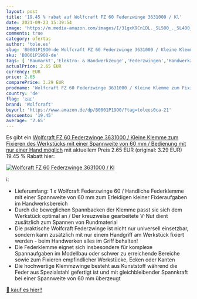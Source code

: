 ```yaml
---
layout: post
title: '19.45 % rabat auf Wolfcraft FZ 60 Federzwinge 3631000 / Kl'
date: 2021-09-23 15:39:54
image: 'https://m.media-amazon.com/images/I/31gxK9Cn1DL._SL500_._SL400_.jpg'
comments: true
category: ofertas
author: 'tole.es'
slug: 'B0001P19O0-de Wolfcraft FZ 60 Federzwinge 3631000 / Kleine Klemme zum...'
sku: 'B0001P19O0-de'
tags: [ 'Baumarkt','Elektro- & Handwerkzeuge','Federzwingen','Handwerkzeuge','Zwingen, Klemmen & Spanner','wolfcraft', ]
actualPrice: 2.65 EUR
currency: EUR
price: 2.65
comparePrice: 3.29 EUR
prodname: 'Wolfcraft FZ 60 Federzwinge 3631000 / Kleine Klemme zum Fixieren des Werkstücks mit einer Spannweite von 60 mm / Bedienung mit nur einer Hand möglich'
country: 'de'
flag: '🇩🇪'
brand: 'Wolfcraft'
buyurl: 'https://www.amazon.de/dp/B0001P19O0/?tag=tolees0ca-21'
descuento: '19.45'
average: '2.65'
---
```


Es gibt ein [Wolfcraft FZ 60 Federzwinge 3631000 / Kleine Klemme zum Fixieren des Werkstücks mit einer Spannweite von 60 mm / Bedienung mit nur einer Hand möglich](https://www.amazon.de/dp/B0001P19O0/?tag=tolees0ca-21) mit aktuellem Preis 2.65 EUR (original: 3.29 EUR) 19.45 % Rabatt hier:

[![Wolfcraft FZ 60 Federzwinge 3631000 / Kl](https://m.media-amazon.com/images/I/31gxK9Cn1DL._SL500_._SL400_.jpg)](https://www.amazon.de/dp/B0001P19O0/?tag=tolees0ca-21)

ℹ️:

- Lieferumfang: 1 x Wolfcraft Federzwinge 60 / Handliche Federklemme mit einer Spannweite von 60 mm zum Erleidigen kleiner Fixieraufgaben im Handwerksbereich
- Durch die beweglichen Spannbacken der Klemme passt sie sich dem Werkstück optimal an / Der kreuzweise gearbeitete V-Nut dient zusätzlich zum Spannen von Rundmaterial
- Die praktische Wolfcraft Federzwinge ist nicht nur universell einsetzbar, sondern kann zusätzlich mit nur einem Handgriff am Werkstück fixiert werden - beim Handwerken alles im Griff behalten!
- Die Federklemme eignet sich insbesondere für komplexe Spannaufgaben im Modellbau oder schwer zu erreichende Bereiche sowie zum Fixieren empfindlicher Werkstücke, Ecken oder Kanten
- Die hochwertige Klemmzwinge besteht aus Kunststoff während die Feder aus Spezialstahl gefertigt ist und mit gleichbleibender Spannkraft bei einer Spannweite von 60 mm überzeugt

[🛒 kauf es hier!!](https://www.amazon.de/dp/B0001P19O0/?tag=tolees0ca-21)
